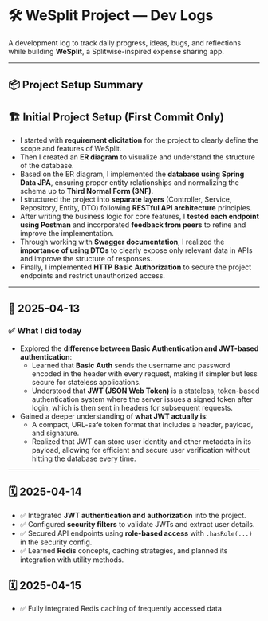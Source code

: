 # 🛠️ WeSplit Project — Dev Logs

A development log to track daily progress, ideas, bugs, and reflections while building **WeSplit**, a Splitwise-inspired expense sharing app.

---

## 📦 Project Setup Summary
## 🏗️ Initial Project Setup (First Commit Only)

- I started with **requirement elicitation** for the project to clearly define the scope and features of WeSplit.
- Then I created an **ER diagram** to visualize and understand the structure of the database.
- Based on the ER diagram, I implemented the **database using Spring Data JPA**, ensuring proper entity relationships and normalizing the schema up to **Third Normal Form (3NF)**.
- I structured the project into **separate layers** (Controller, Service, Repository, Entity, DTO) following **RESTful API architecture** principles.
- After writing the business logic for core features, I **tested each endpoint using Postman** and incorporated **feedback from peers** to refine and improve the implementation.
- Through working with **Swagger documentation**, I realized the **importance of using DTOs** to clearly expose only relevant data in APIs and improve the structure of responses.
- Finally, I implemented **HTTP Basic Authorization** to secure the project endpoints and restrict unauthorized access.

---

## 📅 2025-04-13

### ✅ What I did today
- Explored the **difference between Basic Authentication and JWT-based authentication**:
    - Learned that **Basic Auth** sends the username and password encoded in the header with every request, making it simpler but less secure for stateless applications.
    - Understood that **JWT (JSON Web Token)** is a stateless, token-based authentication system where the server issues a signed token after login, which is then sent in headers for subsequent requests.
- Gained a deeper understanding of **what JWT actually is**:
    - A compact, URL-safe token format that includes a header, payload, and signature.
    - Realized that JWT can store user identity and other metadata in its payload, allowing for efficient and secure user verification without hitting the database every time.
---

## 🗓️ 2025-04-14

- ✅ Integrated **JWT authentication and authorization** into the project.
- ✅ Configured **security filters** to validate JWTs and extract user details.
- ✅ Secured API endpoints using **role-based access** with `.hasRole(...)` in the security config.
- ✅ Learned **Redis** concepts, caching strategies, and planned its integration with utility methods.

## 🗓️ 2025-04-15

- ✅ Fully integrated Redis caching of frequently accessed data


